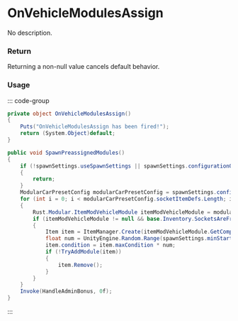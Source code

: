 # OnVehicleModulesAssign
<Badge type="info" text="Vehicle"/><Badge type="danger" text="Carbon Compatible"/><Badge type="warning" text="Oxide Compatible"/>
No description.
### Return
Returning a non-null value cancels default behavior.

### Usage
::: code-group
```csharp [Example]
private object OnVehicleModulesAssign()
{
	Puts("OnVehicleModulesAssign has been fired!");
	return (System.Object)default;
}
```
```csharp [Source — Assembly-CSharp @ ModularCar]
public void SpawnPreassignedModules()
{
	if (!spawnSettings.useSpawnSettings || spawnSettings.configurationOptions.IsNullOrEmpty())
	{
		return;
	}
	ModularCarPresetConfig modularCarPresetConfig = spawnSettings.configurationOptions[UnityEngine.Random.Range(0, spawnSettings.configurationOptions.Length)];
	for (int i = 0; i < modularCarPresetConfig.socketItemDefs.Length; i++)
	{
		Rust.Modular.ItemModVehicleModule itemModVehicleModule = modularCarPresetConfig.socketItemDefs[i];
		if (itemModVehicleModule != null && base.Inventory.SocketsAreFree(i, itemModVehicleModule.socketsTaken))
		{
			Item item = ItemManager.Create(itemModVehicleModule.GetComponent<ItemDefinition>(), 1, 0uL);
			float num = UnityEngine.Random.Range(spawnSettings.minStartHealthPercent, spawnSettings.maxStartHealthPercent);
			item.condition = item.maxCondition * num;
			if (!TryAddModule(item))
			{
				item.Remove();
			}
		}
	}
	Invoke(HandleAdminBonus, 0f);
}

```
:::
